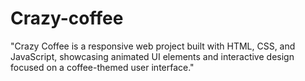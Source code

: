 # Crazy-coffee
"Crazy Coffee is a responsive web project built with HTML, CSS, and JavaScript, showcasing animated UI elements and interactive design focused on a coffee-themed user interface."
